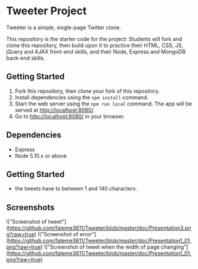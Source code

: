 # Tweeter Project

Tweeter is a simple, single-page Twitter clone.

This repository is the starter code for the project: Students will fork and clone this repository, then build upon it to practice their HTML, CSS, JS, jQuery and AJAX front-end skills, and their Node, Express and MongoDB back-end skills.

## Getting Started

1. Fork this repository, then clone your fork of this repository.
2. Install dependencies using the `npm install` command.
3. Start the web server using the `npm run local` command. The app will be served at <http://localhost:8080/>.
4. Go to <http://localhost:8080/> in your browser.

## Dependencies

- Express
- Node 5.10.x or above

 ## Getting Started
 - the tweets have to between 1 and 140 characters.

## Screenshots 
!["Screenshot of tweet"] (https://github.com/fateme3611/Tweeter/blob/master/doc/Presentation3.png?raw=true)
!["Screenshot of error"] (https://github.com/fateme3611/Tweeter/blob/master/doc/Presentation1_01.png?raw=true)
!["Screenshot of tweet when the width of page changing"] (https://github.com/fateme3611/Tweeter/blob/master/doc/Presentation1_01.png?raw=true)

